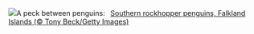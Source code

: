 ![](https://www.bing.com/th?id=OHR.KissingPenguins_EN-US9934274722_UHD.jpg&w=1000)A peck between penguins:&nbsp;&ensp;[Southern rockhopper penguins, Falkland Islands (© Tony Beck/Getty Images)](https://www.bing.com/th?id=OHR.KissingPenguins_EN-US9934274722_UHD.jpg)
<br><br/>
